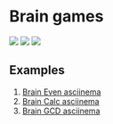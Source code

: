 <h1>Brain games</h1>

<div>
  <a href="https://codeclimate.com/github/MalafeevArtem/backend-project-lvl1/maintainability"><img                    src="https://api.codeclimate.com/v1/badges/0ca6c658a76e6f721c16/maintainability"  /></a>
  <a href="https://codeclimate.com/github/codeclimate/codeclimate/test_coverage"><img        src="https://api.codeclimate.com/v1/badges/a99a88d28ad37a79dbf6/test_coverage"  /></a>
  <a href="https://travis-ci.org/MalafeevArtem/Brain-games"><img
 src="https://travis-ci.org/MalafeevArtem/Brain-games.svg?branch=master" /></a>                                                                                       
</div>

<div>
  <h2>Examples</h2>
  <ol>
  <li><a href="https://asciinema.org/a/kLthmotz3I91hB9nIdzkcHUNl" target="_blank">Brain Even asciinema</a></li>
  <li><a href="https://asciinema.org/a/shfCiqH03BPviTeJBitQQPjZT" target="_blank">Brain Calc asciinema</a></li>
  <li><a href="https://asciinema.org/a/J5To3VNlDwHPVTv7mJwoiR4Nc" target="_blank">Brain GCD asciinema</a></li>
  </ol>
</div>

